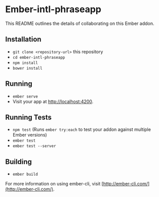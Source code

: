 # Ember-intl-phraseapp

This README outlines the details of collaborating on this Ember addon.

## Installation

* `git clone <repository-url>` this repository
* `cd ember-intl-phraseapp`
* `npm install`
* `bower install`

## Running

* `ember serve`
* Visit your app at [http://localhost:4200](http://localhost:4200).

## Running Tests

* `npm test` (Runs `ember try:each` to test your addon against multiple Ember versions)
* `ember test`
* `ember test --server`

## Building

* `ember build`

For more information on using ember-cli, visit [http://ember-cli.com/](http://ember-cli.com/).
